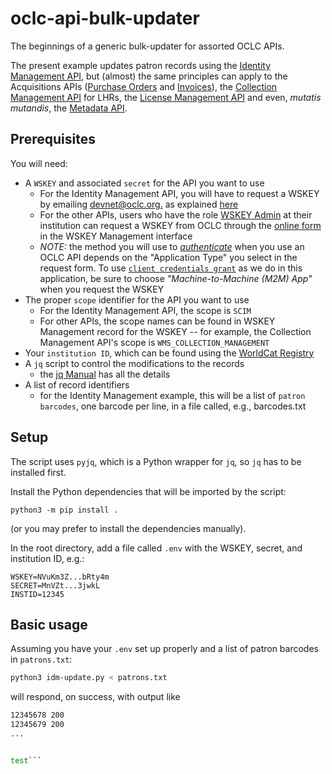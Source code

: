 # oclc-api-bulk-updater
The beginnings of a generic bulk-updater for assorted OCLC APIs.

The present example updates patron records using the [Identity Management API](https://developer.api.oclc.org/idm), but (almost) the same principles can apply to the Acquisitions APIs ([Purchase Orders](https://developer.api.oclc.org/wms-acq-po) and [Invoices](https://developer.api.oclc.org/wms-acq-invoices)), the [Collection Management API](https://developer.api.oclc.org/wms-collection-management) for LHRs, the [License Management API](https://developer.api.oclc.org/lman) and even, _mutatis mutandis_, the [Metadata API](https://developer.api.oclc.org/wc-metadata#/Bibliographic%20Records/update-bib).


## Prerequisites

You will need:

* A `WSKEY` and associated `secret` for the API you want to use
  * For the Identity Management API, you will have to request a WSKEY by emailing [devnet@oclc.org.](mailto:devnet@oclc.org.) as explained [here](https://www.oclc.org/developer/api/oclc-apis/worldshare-identity-management-api.en.html)
  * For the other APIs, users who have the role [WSKEY Admin](https://help.oclc.org/WorldShare/WorldShare_Admin/Roles/Web_Service_Keys_WSKeys_role) at their institution can request a WSKEY from OCLC through the [online form](https://platform.worldcat.org/wskey/) in the WSKEY Management interface
  * *NOTE:* the method you will use to [_authenticate_](https://www.oclc.org/developer/api/keys/oauth.en.html) when you use an OCLC API depends on the "Application Type" you select in the request form. To use [`client credentials grant`](https://www.oclc.org/developer/api/keys/oauth/client-credentials-grant.en.html) as we do in this application, be sure to choose _"Machine-to-Machine (M2M) App"_ when you request the WSKEY
* The proper `scope` identifier for the API you want to use
  * For the Identity Management API, the scope is `SCIM`
  * For other APIs, the scope names can be found in WSKEY Management record for the WSKEY -- for example, the Collection Management API's scope is `WMS_COLLECTION_MANAGEMENT`
* Your `institution ID`, which can be found using the [WorldCat Registry](https://www.worldcat.org/webservices/registry/Institutions/)
* A `jq` script to control the modifications to the records
  * the [jq Manual](https://stedolan.github.io/jq/manual/) has all the details
* A list of record identifiers
  * for the Identity Management example, this will be a list of `patron barcodes`, one barcode per line, in a file called, e.g., barcodes.txt

## Setup
The script uses `pyjq`, which is a Python wrapper for `jq`, so `jq` has to be installed first.

Install the Python dependencies that will be imported by the script:
```
python3 -m pip install .
```
(or you may prefer to install the dependencies manually).

In the root directory, add a file called `.env` with the WSKEY, secret, and institution ID, e.g.:
```
WSKEY=NVuKm3Z...bRty4m
SECRET=MnVZt...3jwkL
INSTID=12345
```
## Basic usage
Assuming you have your `.env` set up properly and a list of patron barcodes in `patrons.txt`:

```bash
python3 idm-update.py < patrons.txt
```

will respond, on success, with output like

```bash
12345678 200
12345679 200
...


test```
